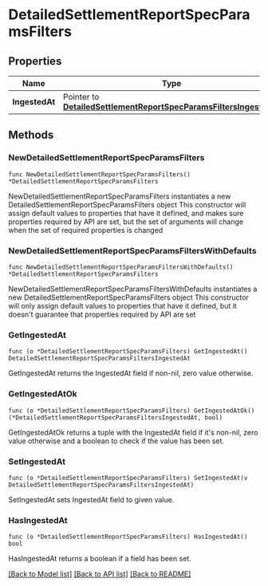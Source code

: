 # DetailedSettlementReportSpecParamsFilters

## Properties

Name | Type | Description | Notes
------------ | ------------- | ------------- | -------------
**IngestedAt** | Pointer to [**DetailedSettlementReportSpecParamsFiltersIngestedAt**](DetailedSettlementReportSpecParamsFiltersIngestedAt.md) |  | [optional] 

## Methods

### NewDetailedSettlementReportSpecParamsFilters

`func NewDetailedSettlementReportSpecParamsFilters() *DetailedSettlementReportSpecParamsFilters`

NewDetailedSettlementReportSpecParamsFilters instantiates a new DetailedSettlementReportSpecParamsFilters object
This constructor will assign default values to properties that have it defined,
and makes sure properties required by API are set, but the set of arguments
will change when the set of required properties is changed

### NewDetailedSettlementReportSpecParamsFiltersWithDefaults

`func NewDetailedSettlementReportSpecParamsFiltersWithDefaults() *DetailedSettlementReportSpecParamsFilters`

NewDetailedSettlementReportSpecParamsFiltersWithDefaults instantiates a new DetailedSettlementReportSpecParamsFilters object
This constructor will only assign default values to properties that have it defined,
but it doesn't guarantee that properties required by API are set

### GetIngestedAt

`func (o *DetailedSettlementReportSpecParamsFilters) GetIngestedAt() DetailedSettlementReportSpecParamsFiltersIngestedAt`

GetIngestedAt returns the IngestedAt field if non-nil, zero value otherwise.

### GetIngestedAtOk

`func (o *DetailedSettlementReportSpecParamsFilters) GetIngestedAtOk() (*DetailedSettlementReportSpecParamsFiltersIngestedAt, bool)`

GetIngestedAtOk returns a tuple with the IngestedAt field if it's non-nil, zero value otherwise
and a boolean to check if the value has been set.

### SetIngestedAt

`func (o *DetailedSettlementReportSpecParamsFilters) SetIngestedAt(v DetailedSettlementReportSpecParamsFiltersIngestedAt)`

SetIngestedAt sets IngestedAt field to given value.

### HasIngestedAt

`func (o *DetailedSettlementReportSpecParamsFilters) HasIngestedAt() bool`

HasIngestedAt returns a boolean if a field has been set.


[[Back to Model list]](../README.md#documentation-for-models) [[Back to API list]](../README.md#documentation-for-api-endpoints) [[Back to README]](../README.md)


